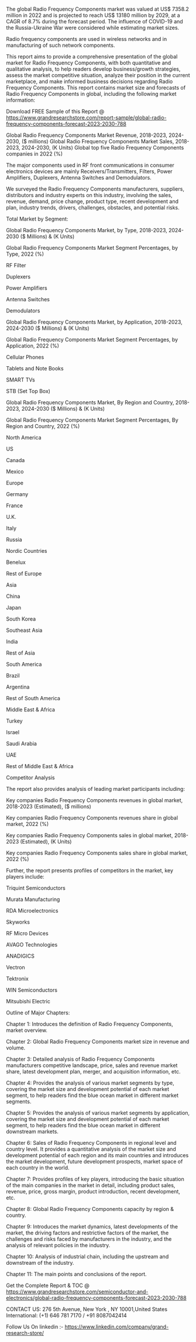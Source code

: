 
The global Radio Frequency Components market was valued at US$ 7358.2 million in 2022 and is projected to reach US$ 13180 million by 2029, at a CAGR of 8.7% during the forecast period. The influence of COVID-19 and the Russia-Ukraine War were considered while estimating market sizes.

Radio frequency components are used in wireless networks and in manufacturing of such network components.

This report aims to provide a comprehensive presentation of the global market for Radio Frequency Components, with both quantitative and qualitative analysis, to help readers develop business/growth strategies, assess the market competitive situation, analyze their position in the current marketplace, and make informed business decisions regarding Radio Frequency Components. This report contains market size and forecasts of Radio Frequency Components in global, including the following market information:

Download FREE Sample of this Report @ https://www.grandresearchstore.com/report-sample/global-radio-frequency-components-forecast-2023-2030-788

Global Radio Frequency Components Market Revenue, 2018-2023, 2024-2030, ($ millions)
Global Radio Frequency Components Market Sales, 2018-2023, 2024-2030, (K Units)
Global top five Radio Frequency Components companies in 2022 (%)

The major components used in RF front communications in consumer electronics devices are mainly Receivers/Transmitters, Filters, Power Amplifiers, Duplexers, Antenna Switches and Demodulators.

We surveyed the Radio Frequency Components manufacturers, suppliers, distributors and industry experts on this industry, involving the sales, revenue, demand, price change, product type, recent development and plan, industry trends, drivers, challenges, obstacles, and potential risks.

Total Market by Segment:

Global Radio Frequency Components Market, by Type, 2018-2023, 2024-2030 ($ Millions) & (K Units)

Global Radio Frequency Components Market Segment Percentages, by Type, 2022 (%)

RF Filter

Duplexers

Power Amplifiers

Antenna Switches

Demodulators

Global Radio Frequency Components Market, by Application, 2018-2023, 2024-2030 ($ Millions) & (K Units)

Global Radio Frequency Components Market Segment Percentages, by Application, 2022 (%)

Cellular Phones

Tablets and Note Books

SMART TVs

STB (Set Top Box)

Global Radio Frequency Components Market, By Region and Country, 2018-2023, 2024-2030 ($ Millions) & (K Units)

Global Radio Frequency Components Market Segment Percentages, By Region and Country, 2022 (%)

North America

US

Canada

Mexico

Europe

Germany

France

U.K.

Italy

Russia

Nordic Countries

Benelux

Rest of Europe

Asia

China

Japan

South Korea

Southeast Asia

India

Rest of Asia

South America

Brazil

Argentina

Rest of South America

Middle East & Africa

Turkey

Israel

Saudi Arabia

UAE

Rest of Middle East & Africa

Competitor Analysis

The report also provides analysis of leading market participants including:

Key companies Radio Frequency Components revenues in global market, 2018-2023 (Estimated), ($ millions)

Key companies Radio Frequency Components revenues share in global market, 2022 (%)

Key companies Radio Frequency Components sales in global market, 2018-2023 (Estimated), (K Units)

Key companies Radio Frequency Components sales share in global market, 2022 (%)

Further, the report presents profiles of competitors in the market, key players include:

Triquint Semiconductors

Murata Manufacturing

RDA Microelectronics

Skyworks

RF Micro Devices

AVAGO Technologies

ANADIGICS

Vectron

Tektronix

WIN Semiconductors

Mitsubishi Electric

Outline of Major Chapters:

Chapter 1: Introduces the definition of Radio Frequency Components, market overview.

Chapter 2: Global Radio Frequency Components market size in revenue and volume.

Chapter 3: Detailed analysis of Radio Frequency Components manufacturers competitive landscape, price, sales and revenue market share, latest development plan, merger, and acquisition information, etc.

Chapter 4: Provides the analysis of various market segments by type, covering the market size and development potential of each market segment, to help readers find the blue ocean market in different market segments.

Chapter 5: Provides the analysis of various market segments by application, covering the market size and development potential of each market segment, to help readers find the blue ocean market in different downstream markets.

Chapter 6: Sales of Radio Frequency Components in regional level and country level. It provides a quantitative analysis of the market size and development potential of each region and its main countries and introduces the market development, future development prospects, market space of each country in the world.

Chapter 7: Provides profiles of key players, introducing the basic situation of the main companies in the market in detail, including product sales, revenue, price, gross margin, product introduction, recent development, etc.

Chapter 8: Global Radio Frequency Components capacity by region & country.

Chapter 9: Introduces the market dynamics, latest developments of the market, the driving factors and restrictive factors of the market, the challenges and risks faced by manufacturers in the industry, and the analysis of relevant policies in the industry.

Chapter 10: Analysis of industrial chain, including the upstream and downstream of the industry.

Chapter 11: The main points and conclusions of the report.

Get the Complete Report & TOC @ https://www.grandresearchstore.com/semiconductor-and-electronics/global-radio-frequency-components-forecast-2023-2030-788

CONTACT US:
276 5th Avenue, New York , NY 10001,United States
International: (+1) 646 781 7170 / +91 8087042414

Follow Us On linkedin :- https://www.linkedin.com/company/grand-research-store/
